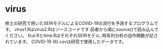 # virus

修士の研究で用いたSEIRモデルによるCOVID-19の流行を予測するプログラムです。
virus1.Rはvirus2.Rはソースコードです.前者から順にsource()で読み込んでください。
fcul.Rとtime.RはそれぞれSEIRモデル, 時系列分析の自作関数が記されています。 
COVID-19 (6).csvは研究で使用したデータです。
